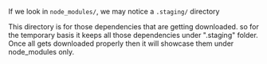 
If we look in `node_modules/`, we may notice a `.staging/` directory

This directory is for those dependencies that are getting downloaded. so for the temporary basis it keeps all those dependencies under ".staging" folder. Once all gets downloaded properly then it will showcase them under node_modules only.
